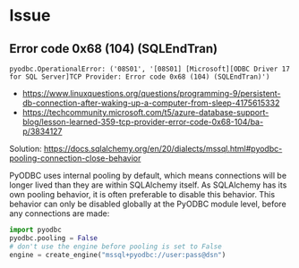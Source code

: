 # Issue

## Error code 0x68 (104) (SQLEndTran)
`pyodbc.OperationalError: ('08S01', '[08S01] [Microsoft][ODBC Driver 17 for SQL Server]TCP Provider: Error code 0x68 (104) (SQLEndTran)')`
- https://www.linuxquestions.org/questions/programming-9/persistent-db-connection-after-waking-up-a-computer-from-sleep-4175615332
- https://techcommunity.microsoft.com/t5/azure-database-support-blog/lesson-learned-359-tcp-provider-error-code-0x68-104/ba-p/3834127

Solution: 
https://docs.sqlalchemy.org/en/20/dialects/mssql.html#pyodbc-pooling-connection-close-behavior

PyODBC uses internal pooling by default, which means connections will be longer lived than they are within SQLAlchemy itself. 
As SQLAlchemy has its own pooling behavior, it is often preferable to disable this behavior. 
This behavior can only be disabled globally at the PyODBC module level, before any connections are made:
```py
import pyodbc
pyodbc.pooling = False
# don't use the engine before pooling is set to False
engine = create_engine("mssql+pyodbc://user:pass@dsn")
```
